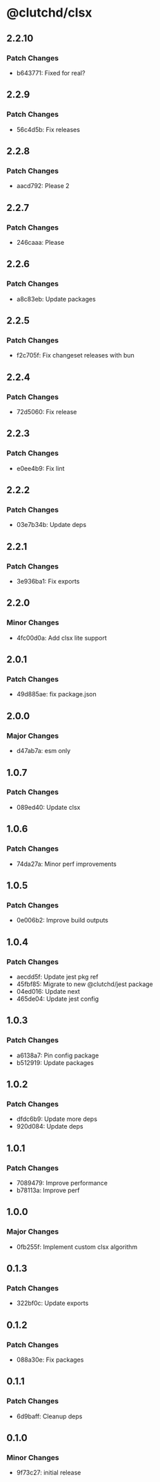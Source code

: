 # @clutchd/clsx

## 2.2.10

### Patch Changes

- b643771: Fixed for real?

## 2.2.9

### Patch Changes

- 56c4d5b: Fix releases

## 2.2.8

### Patch Changes

- aacd792: Please 2

## 2.2.7

### Patch Changes

- 246caaa: Please

## 2.2.6

### Patch Changes

- a8c83eb: Update packages

## 2.2.5

### Patch Changes

- f2c705f: Fix changeset releases with bun

## 2.2.4

### Patch Changes

- 72d5060: Fix release

## 2.2.3

### Patch Changes

- e0ee4b9: Fix lint

## 2.2.2

### Patch Changes

- 03e7b34b: Update deps

## 2.2.1

### Patch Changes

- 3e936ba1: Fix exports

## 2.2.0

### Minor Changes

- 4fc00d0a: Add clsx lite support

## 2.0.1

### Patch Changes

- 49d885ae: fix package.json

## 2.0.0

### Major Changes

- d47ab7a: esm only

## 1.0.7

### Patch Changes

- 089ed40: Update clsx

## 1.0.6

### Patch Changes

- 74da27a: Minor perf improvements

## 1.0.5

### Patch Changes

- 0e006b2: Improve build outputs

## 1.0.4

### Patch Changes

- aecdd5f: Update jest pkg ref
- 45fbf85: Migrate to new @clutchd/jest package
- 04ed016: Update next
- 465de04: Update jest config

## 1.0.3

### Patch Changes

- a6138a7: Pin config package
- b512919: Update packages

## 1.0.2

### Patch Changes

- dfdc6b9: Update more deps
- 920d084: Update deps

## 1.0.1

### Patch Changes

- 7089479: Improve performance
- b78113a: Improve perf

## 1.0.0

### Major Changes

- 0fb255f: Implement custom clsx algorithm

## 0.1.3

### Patch Changes

- 322bf0c: Update exports

## 0.1.2

### Patch Changes

- 088a30e: Fix packages

## 0.1.1

### Patch Changes

- 6d9baff: Cleanup deps

## 0.1.0

### Minor Changes

- 9f73c27: initial release
